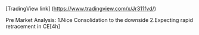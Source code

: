 [TradingView link] (https://www.tradingview.com/x/Jr311fvd/)

Pre Market Analysis:
1.Nice Consolidation to the downside
2.Expecting rapid retracement in CE[4h]